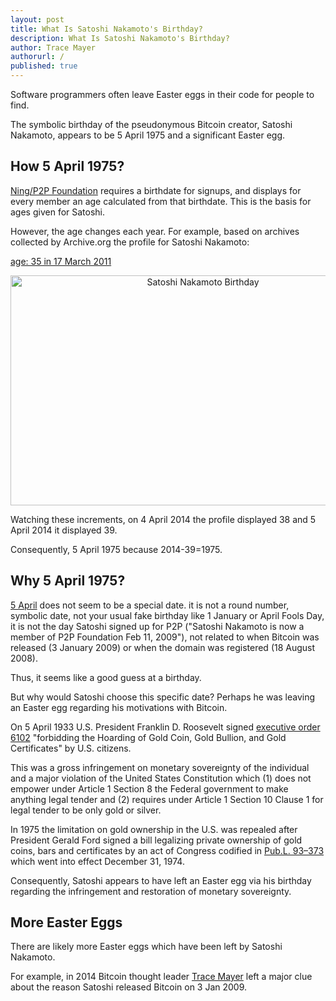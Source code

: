 ```yaml
---
layout: post
title: What Is Satoshi Nakamoto's Birthday?
description: What Is Satoshi Nakamoto's Birthday?
author: Trace Mayer
authorurl: /
published: true
---
```


<p>Software programmers often leave Easter eggs in their code for people to find.
<p>The symbolic birthday of the pseudonymous Bitcoin creator, Satoshi Nakamoto, appears to be 5 April 1975 and a significant Easter egg.
<p><h2>How 5 April 1975?</h2>
<p><a href="http://p2pfoundation.ning.com/profile/SatoshiNakamoto">Ning/P2P Foundation</a> requires a birthdate for signups, and displays for every member an age calculated from that birthdate. This is the basis for ages given for Satoshi.
<p>However, the age changes each year. For example, based on archives collected by Archive.org the profile for Satoshi Nakamoto:
<p><a href="http://web.archive.org/web/20110317060514/http://p2pfoundation.ning.com/profile/SatoshiNakamoto">age: 35 in 17 March 2011</a>
<p><center><img src="https://www.weusecoins.com/images/satoshi-nakamoto-35.png" title="Satoshi Nakamoto Birthday" alt="Satoshi Nakamoto Birthday" width="600" height="368" ></center>
<p>Watching these increments, on 4 April 2014 the profile displayed 38 and 5 April 2014 it displayed 39.
<p>Consequently, 5 April 1975 because 2014-39=1975.
<p><h2>Why 5 April 1975?</h2>
<p><a href="https://en.wikipedia.org/wiki/April_5#Events">5 April</a> does not seem to be a special date. it is not a round number, symbolic date, not your usual fake birthday like 1 January or April Fools Day, it is not the day Satoshi signed up for P2P ("Satoshi Nakamoto is now a member of P2P Foundation Feb 11, 2009"), not related to when Bitcoin was released (3 January 2009) or when the domain was registered (18 August 2008).
<p>Thus, it seems like a good guess at a birthday.
<p>But why would Satoshi choose this specific date? Perhaps he was leaving an Easter egg regarding his motivations with Bitcoin.
<p>On 5 April 1933 U.S. President Franklin D. Roosevelt signed <a href="https://en.wikipedia.org/wiki/Executive_Order_6102">executive order 6102</a> "forbidding the Hoarding of Gold Coin, Gold Bullion, and Gold Certificates" by U.S. citizens.
<p>This was a gross infringement on monetary sovereignty of the individual and a major violation of the United States Constitution which (1) does not empower under Article 1 Section 8 the Federal government to make anything legal tender and (2) requires under Article 1 Section 10 Clause 1 for legal tender to be only gold or silver.
<p>In 1975 the limitation on gold ownership in the U.S. was repealed after President Gerald Ford signed a bill legalizing private ownership of gold coins, bars and certificates by an act of Congress codified in <a href="https://www.congress.gov/bill/93rd-congress/senate-bill/02665">Pub.L. 93–373</a> which went into effect December 31, 1974.
<p>Consequently, Satoshi appears to have left an Easter egg via his birthday regarding the infringement and restoration of monetary sovereignty.
<p><h2>More Easter Eggs</h2>
<p>There are likely more Easter eggs which have been left by Satoshi Nakamoto.
<p>For example, in 2014 Bitcoin thought leader <a href="https://www.tracemayer.net/">Trace Mayer</a> left a major clue about the reason Satoshi released Bitcoin on 3 Jan 2009.